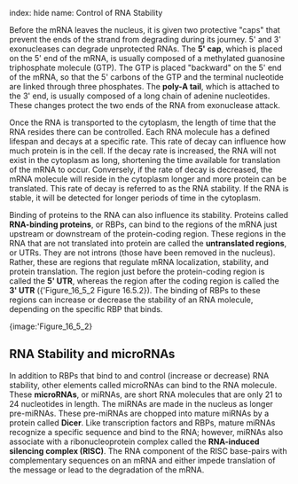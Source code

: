 index: hide
name: Control of RNA Stability

Before the mRNA leaves the nucleus, it is given two protective "caps" that prevent the ends of the strand from degrading during its journey. 5' and 3' exonucleases can degrade unprotected RNAs. The  **5' cap**, which is placed on the 5' end of the mRNA, is usually composed of a methylated guanosine triphosphate molecule (GTP). The GTP is placed "backward" on the 5' end of the mRNA, so that the 5' carbons of the GTP and the terminal nucleotide are linked through three phosphates. The  **poly-A tail**, which is attached to the 3' end, is usually composed of a long chain of adenine nucleotides. These changes protect the two ends of the RNA from exonuclease attack.

Once the RNA is transported to the cytoplasm, the length of time that the RNA resides there can be controlled. Each RNA molecule has a defined lifespan and decays at a specific rate. This rate of decay can influence how much protein is in the cell. If the decay rate is increased, the RNA will not exist in the cytoplasm as long, shortening the time available for translation of the mRNA to occur. Conversely, if the rate of decay is decreased, the mRNA molecule will reside in the cytoplasm longer and more protein can be translated. This rate of decay is referred to as the RNA stability. If the RNA is stable, it will be detected for longer periods of time in the cytoplasm.

Binding of proteins to the RNA can also influence its stability. Proteins called  **RNA-binding proteins**, or RBPs, can bind to the regions of the mRNA just upstream or downstream of the protein-coding region. These regions in the RNA that are not translated into protein are called the  **untranslated regions**, or UTRs. They are not introns (those have been removed in the nucleus). Rather, these are regions that regulate mRNA localization, stability, and protein translation. The region just before the protein-coding region is called the  **5' UTR**, whereas the region after the coding region is called the  **3' UTR** ({'Figure_16_5_2 Figure 16.5.2}). The binding of RBPs to these regions can increase or decrease the stability of an RNA molecule, depending on the specific RBP that binds.


{image:'Figure_16_5_2}
        

## RNA Stability and microRNAs

In addition to RBPs that bind to and control (increase or decrease) RNA stability, other elements called microRNAs can bind to the RNA molecule. These  **microRNAs**, or miRNAs, are short RNA molecules that are only 21 to 24 nucleotides in length. The miRNAs are made in the nucleus as longer pre-miRNAs. These pre-miRNAs are chopped into mature miRNAs by a protein called  **Dicer**. Like transcription factors and RBPs, mature miRNAs recognize a specific sequence and bind to the RNA; however, miRNAs also associate with a ribonucleoprotein complex called the  **RNA-induced silencing complex (RISC)**. The RNA component of the RISC base-pairs with complementary sequences on an mRNA and either impede translation of the message or lead to the degradation of the mRNA.
